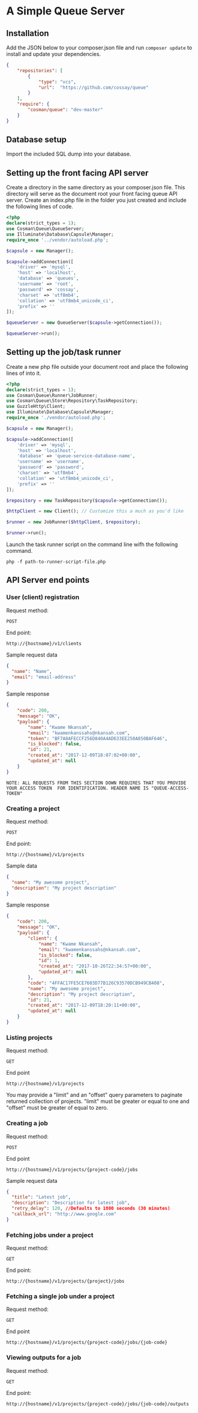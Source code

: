 # A Simple Queue Server

## Installation
Add the JSON below to your composer.json file and run ```composer update``` to install and update your dependencies.
```json
{
    "repositories": [
        {
            "type": "vcs",
            "url":  "https://github.com/cossay/queue"
        }
    ],
    "require": {
        "cosman/queue": "dev-master"
    }
}

```
## Database setup
Import the included SQL dump into your database.

## Setting up the front facing API server
Create a directory in the same directory as your composer.json file. This directory will serve as the document root your front facing queue API server.
Create an index.php file in the folder you just created and include the following lines of code.

```php
<?php
declare(strict_types = 1);
use Cosman\Queue\QueueServer;
use Illuminate\Database\Capsule\Manager;
require_once '../vendor/autoload.php';

$capsule = new Manager();

$capsule->addConnection([
    'driver' => 'mysql',
    'host' => 'localhost',
    'database' => 'queues',
    'username' => 'root',
    'password' => 'cossay',
    'charset' => 'utf8mb4',
    'collation' => 'utf8mb4_unicode_ci',
    'prefix' => ''
]);

$queueServer = new QueueServer($capsule->getConnection());

$queueServer->run();
```

## Setting up the job/task runner

Create a new php file outside your document root and place the following lines of into it.

```php
<?php
declare(strict_types = 1);
use Cosman\Queue\Runner\JobRunner;
use Cosman\Queue\Store\Repository\TaskRepository;
use GuzzleHttp\Client;
use Illuminate\Database\Capsule\Manager;
require_once './vendor/autoload.php';

$capsule = new Manager();

$capsule->addConnection([
    'driver' => 'mysql',
    'host' => 'localhost',
    'database' => 'queue-service-database-name',
    'username' => 'username',
    'password' => 'password',
    'charset' => 'utf8mb4',
    'collation' => 'utf8mb4_unicode_ci',
    'prefix' => ''
]);

$repository = new TaskRepository($capsule->getConnection());

$httpClient = new Client(); // Customize this a much as you'd like

$runner = new JobRunner($httpClient, $repository);

$runner->run();
```
Launch the task runner script on the command line wifh the following command.
```
php -f path-to-runner-script-file.php
```

## API Server end points

### User (client) registration
Request method: 
```
POST
```
End point: 
```
http://{hostname}/v1/clients
```

Sample request data
```json
{
  "name": "Name",
  "email": "email-address"
}
```

Sample response
```json
{
    "code": 200,
    "message": "OK",
    "payload": {
        "name": "Kwame Nkansah",
        "email": "kwamenkanssahs@nkansah.com",
        "token": "BF7A8AFECCF256D840A4AD633EE250A850BAF646",
        "is_blocked": false,
        "id": 21,
        "created_at": "2017-12-09T18:07:02+00:00",
        "updated_at": null
    }
}
```

``NOTE: ALL REQUESTS FROM THIS SECTION DOWN REQUIRES THAT YOU PROVIDE YOUR ACCESS TOKEN  FOR IDENTIFICATION. HEADER NAME IS "QUEUE-ACCESS-TOKEN"``

### Creating a project

Request method:
```
POST
```
End point:
```
http://{hostname}/v1/projects
```
Sample data
```json
{
  "name": "My awesome project",
  "description": "My project description"
}

```

Sample response
```json
{
    "code": 200,
    "message": "OK",
    "payload": {
        "client": {
            "name": "Kwame Nkansah",
            "email": "kwamenkanssahs@nkansah.com",
            "is_blocked": false,
            "id": 1,
            "created_at": "2017-10-26T22:34:57+00:00",
            "updated_at": null
        },
        "code": "4FFAC17FE5CE7603D77B126C93570DCB949CB408",
        "name": "My awesome project",
        "description": "My project description",
        "id": 21,
        "created_at": "2017-12-09T18:20:11+00:00",
        "updated_at": null
    }
}
```

### Listing projects
Request method:
```
GET
```

End point
```
http://{hostname}/v1/projects
```
You may provide a "limit" and an "offset" query parameters to paginate returned collection of projects. "limit" must be greater or equal to one and "offset" must be greater of equal to zero.

### Creating a job
Request method:
```
POST
```

End point
```
http://{hostname}/v1/projects/{project-code}/jobs
```

Sample request data
```json
{
  "title": "Latest job",
  "description": "Description for latest job",
  "retry_delay": 120, //Defaults to 1800 seconds (30 minutes)
  "callback_url": "http://www.google.com"
}
```

### Fetching jobs under a project
Request method:
```
GET
```

End point:
```
http://{hostname}/v1/projects/{project}/jobs
```

### Fetching a single job under a project
Request method:

```
GET
```

End point
```
http://{hostname}/v1/projects/{project-code}/jobs/{job-code}
```

### Viewing outputs for a job

Request method:
```
GET
```

End point:

```
http://{hostname}/v1/projects/{project-code}/jobs/{job-code}/outputs
```